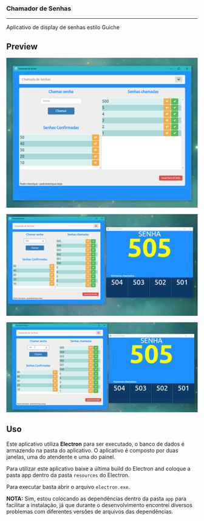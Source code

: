 ### Chamador de Senhas
-----

Aplicativo de display de senhas estilo Guiche

## Preview

![Preview](preview/main.png)

![Preview](preview/complete.png)

![Preview](preview/usage.gif)


## Uso

Este aplicativo utiliza **Electron** para ser executado, o banco de dados é armazendo na pasta do aplicativo. 
O aplicativo é composto por duas janelas, uma do atendente e uma do painel.

Para utilizar este aplicativo baixe a última build do Electron and coloque a pasta app dentro da pasta `resources` do Electron.

Para executar basta abrir o arquivo `electron.exe`.


**NOTA:** Sim, estou colocando as dependências dentro da pasta `app` para facilitar a instalação, já que durante o desenvolvimento encontrei diversos problemas com diferentes versões de arquivos das dependências.
